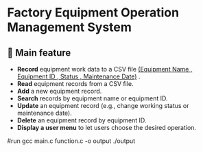 # Factory Equipment Operation Management System

## 📌 Main feature 
- **Record** equipment work data to a CSV file <u> (Equipment Name , Equipment ID , Status , Maintenance Date)</u> . 
- **Read** equipment records from a CSV file.
- **Add** a new equipment record.
- **Search** records by equipment name or equipment ID.
- **Update** an equipment record (e.g., change working status or maintenance date).
- **Delete** an equipment record by equipment ID.
- **Display a user menu** to let users choose the desired operation.

#run
gcc main.c function.c -o output
./output
